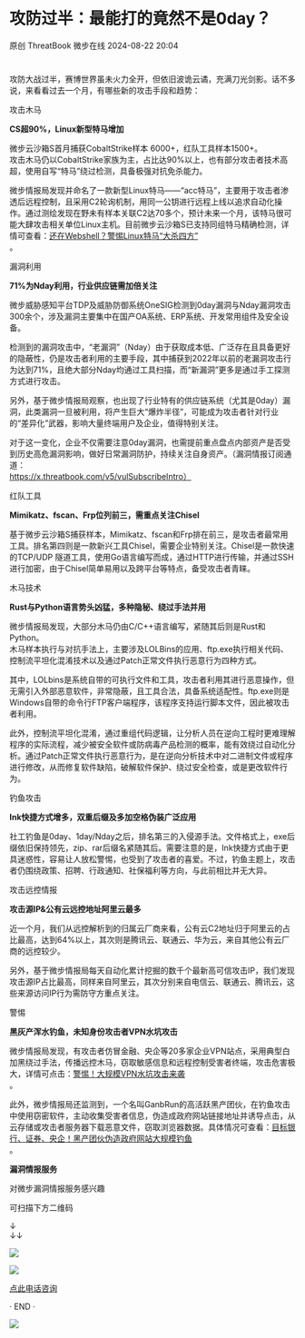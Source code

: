 #  攻防过半：最能打的竟然不是0day？   
原创 ThreatBook  微步在线   2024-08-22 20:04  
  
#   
  
攻防大战过半，赛博世界虽未火力全开，但依旧波诡云谲，充满刀光剑影。话不多  
说，来看看过去一个月，有哪些新的攻击手段和趋势：  
  
  
  
攻击木马  
  
**CS超90%，Linux新型特马增加**  
  
微步云沙箱S首月捕获CobaltStrike样本 6000+，红队工具样本1500+。  
攻击木马仍以CobaltStrike家族为主，占比达90%以上，也有部分攻击者技术高超，使用自写“特马”绕过检测，具备极强对抗免杀能力。  
  
微步情报局发现并命名了一款新型Linux特马——“acc特马”，主要用于攻击者渗透后远程控制，且采用C2轮询机制，用同一公钥进行远程上线以追求自动化操作。通过测绘发现在野未有样本关联C2达70多个，预计未来一个月，该特马很可能大肆攻击相关单位Linux主机。目前微步云沙箱S已支持同组特马精确检测，详情可查看：[还在Webshell？警惕Linux特马“大杀四方”](http://mp.weixin.qq.com/s?__biz=MzI5NjA0NjI5MQ==&mid=2650182016&idx=1&sn=bbf8e8d44db25920ea9cfc3e487cbab4&chksm=f4486a3cc33fe32aaff28a94dc8c64eb188e193a445f340e0eb46cf34c0512f58fe3cd907c3d&scene=21#wechat_redirect)  
。  
  
  
漏洞利用  
  
**71%为Nday利用，行业供应链需加倍关注**  
  
  
微步威胁感知平台TDP及威胁防御系统OneSIG检测到0day漏洞与Nday漏洞攻击300余个，涉及漏洞主要集中在国产OA系统、ERP系统、开发常用组件及安全设备。  
  
检测到的漏洞攻击中，“老漏洞”（Nday）由于获取成本低、广泛存在且具备更好的隐蔽性，仍是攻击者利用的主要手段，其中捕获到2022年以前的老漏洞攻击行为达到71%，且绝大部分Nday均通过工具扫描，而“新漏洞”更多是通过手工探测方式进行攻击。  
  
另外，基于微步情报局观察，也出现了行业特有的供应链系统（尤其是0day）漏洞，此类漏洞一旦被利用，将产生巨大“爆炸半径”，可能成为攻击者针对行业的“差异化”武器，影响大量终端用户及企业，值得特别关注。  
  
对于这一变化，企业不仅需要注意0day漏洞，也需提前重点盘点内部资产是否受到历史高危漏洞影响，做好日常漏洞防护，持续关注自身资产。（漏洞情报订阅通道：  
https://x.threatbook.com/v5/vulSubscribeIntro）  
  
  
红队工具  
  
**Mimikatz、fscan、Frp位列前三，需重点关注Chisel**  
  
基于微步云沙箱S捕获样本，Mimikatz、fscan和Frp排在前三，是攻击者最常用工具。排名第四则是一款新兴工具Chisel，需要企业特别关注。Chisel是一款快速的TCP/UDP 隧道工具，使用Go语言编写而成，通过HTTP进行传输，并通过SSH进行加密，由于Chisel简单易用以及跨平台等特点，备受攻击者青睐。  
  
  
木马技术  
  
**Rust与Python语言势头凶猛，多种隐秘、绕过手法并用**  
  
微步情报局发现，大部分木马仍由C/C++语言编写，紧随其后则是Rust和Python。  
木马样本执行与对抗手法上，主要涉及LOLBins的应用、ftp.exe执行相关代码、控制流平坦化混淆技术以及通过Patch正常文件执行恶意行为四种方式。  
  
其中，LOLbins是系统自带的可执行文件和工具，攻击者利用其进行恶意操作，但无需引入外部恶意软件，非常隐蔽，且工具合法，具备系统适配性。ftp.exe则是Windows自带的命令行FTP客户端程序，该程序支持运行脚本文件，因此被攻击者利用。  
  
此外，控制流平坦化混淆，通过重组代码逻辑，让分析人员在逆向工程时更难理解程序的实际流程，减少被安全软件或防病毒产品检测的概率，能有效绕过自动化分析。通过Patch正常文件执行恶意行为，是在逆向分析技术中对二进制文件或程序进行修改，从而修复软件缺陷，破解软件保护、绕过安全检查，或是更改软件行为。  
  
  
钓鱼攻击  
  
**Ink快捷方式增多，双重后缀及多加空格伪装广泛应用**  
  
社工钓鱼是0day、1day/Nday之后，排名第三的入侵源手法。文件格式上，exe后缀依旧保持领先，zip、rar后缀名紧随其后。需要注意的是，Ink快捷方式由于更具迷惑性，容易让人放松警惕，也受到了攻击者的喜爱。不过，钓鱼主题上，攻击者仍围绕政策、招聘、行政通知、社保福利等方向，与此前相比并无大异。  
  
  
攻击远控情报  
  
**攻击源IP&公有云远控地址阿里云最多**  
  
近一个月，我们从远控解析到的归属云厂商来看，公有云C2地址归于阿里云的占比最高，达到64%以上，其次则是腾讯云、联通云、华为云，来自其他公有云厂商的远控较少。  
  
另外，基于微步情报局每天自动化累计挖掘的数千个最新高可信攻击IP，我们发现攻击源IP占比最高，同样来自阿里云，其次分别来自电信云、联通云、腾讯云，这些来源访问IP行为需防守方重点关注。  
  
  
警惕  
  
**黑灰产浑水钓鱼，未知身份攻击者VPN水坑攻击**  
  
微步情报局发现，有攻击者仿冒金融、央企等20多家企业VPN站点，采用典型白加黑绕过手法，传播远控木马，窃取敏感信息和远程控制受害者终端，攻击危害极大，详情可点击：[警惕！大规模VPN水坑攻击来袭](http://mp.weixin.qq.com/s?__biz=MzI5NjA0NjI5MQ==&mid=2650181915&idx=1&sn=3dd50198c69108c066c94f952b1a5639&chksm=f4486aa7c33fe3b1d7ec4fb3e5dd2ab2ce57c7915e3ff161a3c3d69976bdbbde86a90d34aaef&scene=21#wechat_redirect)  
。  
  
此外，微步情报局还监测到，一个名叫GanbRun的高活跃黑产团伙，在钓鱼攻击中使用窃密软件，主动收集受害者信息，伪造成政府网站链接地址并诱导点击，从云存储或攻击者服务器下载恶意文件，窃取浏览器数据。具体情况可查看：[目标银行、证券、央企！黑产团伙伪造政府网站大规模钓鱼](http://mp.weixin.qq.com/s?__biz=MzI5NjA0NjI5MQ==&mid=2650181977&idx=1&sn=e6d73222a262d070eede097619203716&chksm=f4486ae5c33fe3f36db1fe67055e39f8a3d396e379f3b3c9aa6f2182ff1a91f4dddd8b1d5b7d&scene=21#wechat_redirect)  
。  
  
  
  
  
  
**漏洞情报服务**  
  
  
对微步漏洞情报服务感兴趣  
  
可扫描下方二维码  
  
↓  
↓↓  
  
![](https://mmbiz.qpic.cn/mmbiz_png/Yv6ic9zgr5hQl5bZ5Mx6PTAQg6tGLiciarvXajTdDnQiacxmwJFZ0D3ictBOmuYyRk99bibwZV49wbap77LibGQHdQPtA/640?wx_fmt=other&wxfrom=5&wx_lazy=1&wx_co=1&tp=webp "")  
  
![](https://mmbiz.qpic.cn/mmbiz_png/Yv6ic9zgr5hTIdM9koHZFkrtYe5WU5rHxSDicbiaNFjEBAs1rojKGviaJGjOGd9KwKzN4aSpnNZDA5UWpY2E0JAnNg/640?wx_fmt=other&wxfrom=5&wx_lazy=1&wx_co=1&tp=webp "")  
  
[点此电话咨询]()  
  
  
  
  
· END ·  
  
  
  
  
![](https://mmbiz.qpic.cn/mmbiz_png/Yv6ic9zgr5hSA5A4iaspRVClFku4KVwkOUriclTaohLibE2oQKMTrQ8hvSFFHevq88eibd7mstuZbeNLm5U1tPJT3xQ/640?wx_fmt=other&from=appmsg&wxfrom=5&wx_lazy=1&wx_co=1&tp=webp "")  
  
